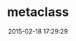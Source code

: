 ---
layout: post
title:  "metaclass"
repo:   "floehopper/metaclass"
date:   2015-02-18 17:29:29
gemurl: http://github.com/floehopper/metaclass
---